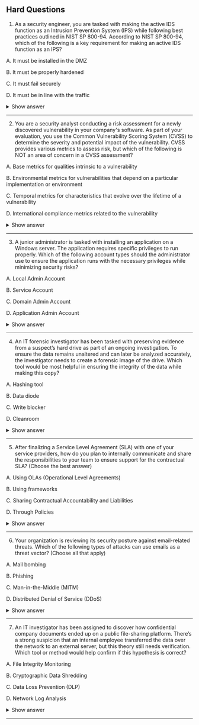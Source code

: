 ## Hard Questions ##

1. As a security engineer, you are tasked with making the active IDS function as an Intrusion Prevention System (IPS) while following best practices outlined in NIST SP 800-94. According to NIST SP 800-94, which of the following is a key requirement for making an active IDS function as an IPS?

A. It must be installed in the DMZ

B. It must be properly hardened

C. It must fail securely

D. It must be in line with the traffic

<details> <summary>Show answer</summary>

✅ Correct Answer: D. It must be in line with the traffic

An IDS can act as an IPS only if it is placed in-line with network traffic, allowing it to actively block or modify packets in real time. According to NIST SP 800-94, in-line placement is the defining requirement that transforms a passive detection system into an active prevention system.

IDS vs. IPS Placement:

IDS → Out-of-band (monitors traffic passively)

IPS → In-line (analyzes and blocks malicious traffic immediately)

Incorrect Answers:

❌ A. It must be installed in the DMZ
Placement in the DMZ may enhance protection for public-facing systems, but it is not required for IDS-to-IPS conversion.

❌ B. It must be properly hardened
Hardening improves overall system security but does not determine IDS or IPS functionality.

❌ C. It must fail securely
Fail-secure mechanisms (fail-open or fail-closed) improve resilience but are not the key factor in enabling IPS behavior.

</details>

---

2. You are a security analyst conducting a risk assessment for a newly discovered vulnerability in your company's software. As part of your evaluation, you use the Common Vulnerability Scoring System (CVSS) to determine the severity and potential impact of the vulnerability. CVSS provides various metrics to assess risk, but which of the following is NOT an area of concern in a CVSS assessment?

A. Base metrics for qualities intrinsic to a vulnerability

B. Environmental metrics for vulnerabilities that depend on a particular implementation or environment

C. Temporal metrics for characteristics that evolve over the lifetime of a vulnerability

D. International compliance metrics related to the vulnerability

<details> <summary>Show answer</summary>

✅ Correct Answer: D. International compliance metrics related to the vulnerability

Explanation:
CVSS does not evaluate compliance or regulatory factors. It focuses purely on the technical severity of a vulnerability, not on whether an organization meets international standards like GDPR, ISO 27001, or NIST.

CVSS Metric Groups:

Base Metrics: Intrinsic properties of a vulnerability (e.g., exploitability, impact).

Temporal Metrics: Factors that change over time (e.g., exploit availability, patch maturity).

Environmental Metrics: Contextual adjustments for a specific organization (e.g., existing controls, asset value).

Incorrect Answers:
❌ A. Base metrics — Measure inherent characteristics of a vulnerability.
❌ B. Environmental metrics — Adapt severity based on local conditions.
❌ C. Temporal metrics — Reflect time-dependent characteristics like available exploits.

</details>

---

3. A junior administrator is tasked with installing an application on a Windows server. The application requires specific privileges to run properly. Which of the following account types should the administrator use to ensure the application runs with the necessary privileges while minimizing security risks?

A. Local Admin Account

B. Service Account

C. Domain Admin Account

D. Application Admin Account

<details> <summary>Show answer</summary>

Correct Answer:

✅ B. Service Account

Explanation:
Service accounts are designed to run applications or services with the minimal privileges needed to access required system resources. This approach limits security risks while ensuring the application functions properly.

Incorrect Answers:

❌ A. Local Admin Account:
Provides broad privileges on a single machine, which is over-privileged and increases security risks.

❌ C. Domain Admin Account:
Has unrestricted domain-wide privileges, making it unsuitable and risky for running an application.

❌ D. Application Admin Account:
A less clearly defined term and may not be set up with proper limited privileges, making it a less reliable choice.

</details>

---

4. An IT forensic investigator has been tasked with preserving evidence from a suspect’s hard drive as part of an ongoing investigation. To ensure the data remains unaltered and can later be analyzed accurately, the investigator needs to create a forensic image of the drive. Which tool would be most helpful in ensuring the integrity of the data while making this copy?

A. Hashing tool

B. Data diode

C. Write blocker

D. Cleanroom

<details> <summary>Show answer</summary>

Correct Answer:

✅ C. Write blocker

Explanation:
A write blocker allows data to be read from a storage device without risking any modifications. This ensures the original evidence remains unaltered during forensic imaging, preserving its integrity for later analysis.

Incorrect Answers:

❌ A. Hashing tool:
Used to verify data integrity by generating hash values, but does not prevent changes during imaging.

❌ D. Cleanroom:
A controlled environment for physical repairs on damaged drives, not necessary for imaging functional drives.

❌ B. Data diode:
A one-way data transfer device used in secure environments, unrelated to forensic imaging.

</details>

---

5. After finalizing a Service Level Agreement (SLA) with one of your service providers, how do you plan to internally communicate and share the responsibilities to your team to ensure support for the contractual SLA? (Choose the best answer)

A. Using OLAs (Operational Level Agreements)

B. Using frameworks

C. Sharing Contractual Accountability and Liabilities

D. Through Policies

<details> <summary>Show answer</summary>

Correct Answer:

✅ A. Using OLAs (Operational Level Agreements)

Explanation:
OLAs are internal agreements that define operational responsibilities and relationships between teams. They help translate SLA requirements into clear, actionable tasks within the organization, ensuring smooth delivery and accountability.

Incorrect Answers:

❌ B. Using frameworks:
Too broad and nonspecific for communicating immediate team responsibilities related to SLAs.

❌ C. Sharing Contractual Accountability and Liabilities:
Important at a higher organizational level but lacks detailed operational guidance for daily team activities.

❌ D. Through Policies:
Policies provide high-level guidelines but usually don’t cover the specific, detailed responsibilities needed for SLA support.

</details>

---

6. Your organization is reviewing its security posture against email-related threats. Which of the following types of attacks can use emails as a threat vector? (Choose all that apply)

A. Mail bombing

B. Phishing

C. Man-in-the-Middle (MITM)

D. Distributed Denial of Service (DDoS)

<details> <summary>Show answer</summary>

Correct Answers:

✅ A. Mail bombing
✅ B. Phishing
✅ C. Man-in-the-Middle (MITM)
✅ D. Distributed Denial of Service (DDoS)

Explanation:

Phishing: Fraudulent emails deceive recipients into revealing sensitive information or executing malicious actions.

Mail bombing: Flooding an email server or recipient with excessive emails, causing disruption or denial of service.

Man-in-the-Middle (MITM): Emails can be used to trick users into connecting to malicious networks or reveal credentials; unencrypted emails can be intercepted or altered.

Distributed Denial of Service (DDoS): Malicious emails can distribute malware that enlists devices into botnets, which then perform DDoS attacks.

</details>

---

7. An IT investigator has been assigned to discover how confidential company documents ended up on a public file-sharing platform. There’s a strong suspicion that an internal employee transferred the data over the network to an external server, but this theory still needs verification. Which tool or method would help confirm if this hypothesis is correct?

A. File Integrity Monitoring

B. Cryptographic Data Shredding

C. Data Loss Prevention (DLP)

D. Network Log Analysis

<details> <summary>Show answer</summary>

Correct Answers:

✅ C. Data Loss Prevention (DLP)
✅ D. Network Log Analysis

Explanation:

Data Loss Prevention (DLP): Specifically designed to monitor and control sensitive data movement, DLP tools can detect and alert on unauthorized transfers to external servers, helping confirm insider exfiltration attempts.

Network Log Analysis: By examining network traffic logs, investigators can identify suspicious transmissions to external or unauthorized servers, correlating timing and destinations to the suspected data leak.

Incorrect Answers:
❌ Cryptographic Data Shredding: This securely deletes data but does not provide monitoring or detection capabilities for data exfiltration.
❌ File Integrity Monitoring (FIM): Focuses on detecting unauthorized file changes, not tracking file transfers or movement, thus less useful for confirming data exfiltration events.

</details>

---


